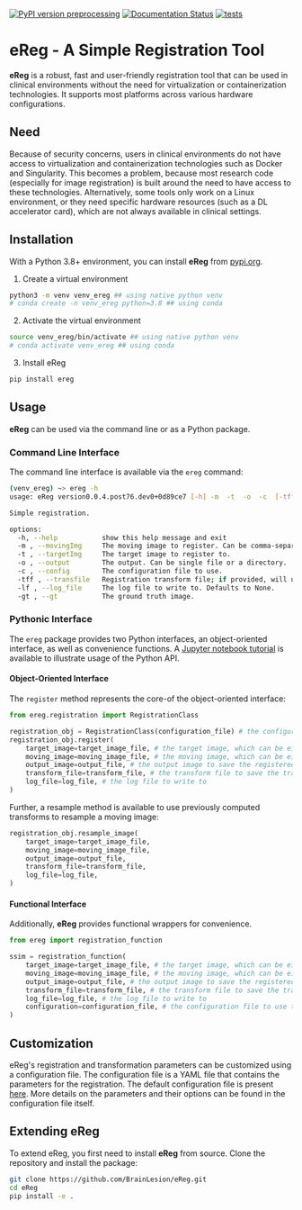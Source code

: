 [![PyPI version preprocessing](https://badge.fury.io/py/eReg.svg)](https://pypi.python.org/pypi/eReg/)
[![Documentation Status](https://readthedocs.org/projects/ereg/badge/?version=latest)](http://ereg.readthedocs.io/?badge=latest)
[![tests](https://github.com/BrainLesion/eReg/actions/workflows/tests.yml/badge.svg)](https://github.com/BrainLesion/eReg/actions/workflows/tests.yml)

# eReg - A Simple Registration Tool
**eReg** is a robust, fast and user-friendly registration tool that can be used in clinical environments without the need for virtualization or containerization technologies. It supports most platforms across various hardware configurations.

## Need
Because of security concerns, users in clinical environments do not have access to virtualization and containerization technologies such as Docker and Singularity. This becomes a problem, because most research code (especially for image registration) is built around the need to have access to these technologies. Alternatively, some tools only work on a Linux environment, or they need specific hardware resources (such as a DL accelerator card), which are not always available in clinical settings.



## Installation

With a Python 3.8+ environment, you can install **eReg** from [pypi.org](https://pypi.org/project/eReg/).

1. Create a virtual environment

```sh
python3 -m venv venv_ereg ## using native python venv
# conda create -n venv_ereg python=3.8 ## using conda
```

2. Activate the virtual environment

```sh
source venv_ereg/bin/activate ## using native python venv
# conda activate venv_ereg ## using conda
```

3. Install eReg

```sh
pip install ereg
```

## Usage

**eReg** can be used via the command line or as a Python package. 

### Command Line Interface

The command line interface is available via the `ereg` command:

```sh
(venv_ereg) ~> ereg -h
usage: eReg version0.0.4.post76.dev0+0d89ce7 [-h] -m  -t  -o  -c  [-tff] [-lf] [-gt]

Simple registration.

options:
  -h, --help           show this help message and exit
  -m , --movingImg     The moving image to register. Can be comma-separated list of images or directory of images.
  -t , --targetImg     The target image to register to.
  -o , --output        The output. Can be single file or a directory.
  -c , --config        The configuration file to use.
  -tff , --transfile   Registration transform file; if provided, will use this transform instead of computing a new one or will save. Defaults to None.
  -lf , --log_file     The log file to write to. Defaults to None.
  -gt , --gt           The ground truth image.
```

### Pythonic Interface
The `ereg` package provides two Python interfaces, an object-oriented interface, as well as convenience functions. A [Jupyter notebook tutorial](https://github.com/BrainLesion/tutorials/tree/main/eReg) is available to illustrate usage of the Python API.

#### Object-Oriented Interface

The `register` method represents the core-of the object-oriented interface:

```python
from ereg.registration import RegistrationClass

registration_obj = RegistrationClass(configuration_file) # the configuration file to use to customize the registration, and is optional
registration_obj.register(
    target_image=target_image_file, # the target image, which can be either a file or SimpleITK.Image object
    moving_image=moving_image_file, # the moving image, which can be either a file or SimpleITK.Image object
    output_image=output_file, # the output image to save the registered image to
    transform_file=transform_file, # the transform file to save the transform to; if already present, will use this transform instead of computing a new one
    log_file=log_file, # the log file to write to
)
```

Further, a resample method is available to use previously computed transforms to resample a moving image:

```python
registration_obj.resample_image(
    target_image=target_image_file,
    moving_image=moving_image_file,
    output_image=output_file,
    transform_file=transform_file,
    log_file=log_file,
)
```


#### Functional Interface

Additionally, **eReg** provides functional wrappers for convenience.

```python
from ereg import registration_function

ssim = registration_function(
    target_image=target_image_file, # the target image, which can be either a file or SimpleITK.Image object
    moving_image=moving_image_file, # the moving image, which can be either a file or SimpleITK.Image object
    output_image=output_file, # the output image to save the registered image to
    transform_file=transform_file, # the transform file to save the transform to; if already present, will use this transform instead of computing a new one
    log_file=log_file, # the log file to write to
    configuration=configuration_file, # the configuration file to use to customize the registration, and is optional
)
```

## Customization

eReg's registration and transformation parameters can be customized using a configuration file. The configuration file is a YAML file that contains the parameters for the registration. The default configuration file is present [here](https://github.com/BrainLesion/eReg/blob/main/ereg/configurations/sample_config.yaml). More details on the parameters and their options can be found in the configuration file itself.


## Extending eReg

To extend eReg, you first need to install **eReg** from source. Clone the repository and install the package:

```sh
git clone https://github.com/BrainLesion/eReg.git
cd eReg
pip install -e .
```

<!-- ## Citation TODO -->
